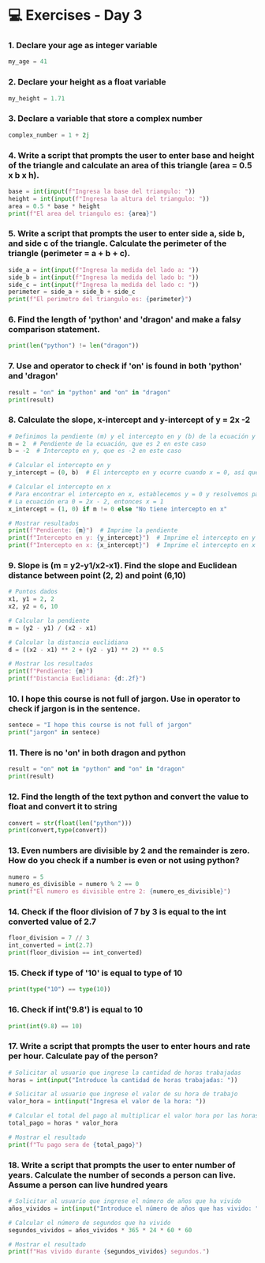 # 💻 Exercises - Day 3

### 1. Declare your age as integer variable

```python
my_age = 41
```

### 2. Declare your height as a float variable

```python
my_height = 1.71
```

### 3. Declare a variable that store a complex number

```python
complex_number = 1 + 2j
```

### 4. Write a script that prompts the user to enter base and height of the triangle and calculate an area of this triangle (area = 0.5 x b x h).

```python
base = int(input(f"Ingresa la base del triangulo: "))
height = int(input(f"Ingresa la altura del triangulo: "))
area = 0.5 * base * height
print(f"El area del triangulo es: {area}")
```

### 5. Write a script that prompts the user to enter side a, side b, and side c of the triangle. Calculate the perimeter of the triangle (perimeter = a + b + c).

```python
side_a = int(input(f"Ingresa la medida del lado a: "))
side_b = int(input(f"Ingresa la medida del lado b: "))
side_c = int(input(f"Ingresa la medida del lado c: "))
perimeter = side_a + side_b + side_c
print(f"El perimetro del triangulo es: {perimeter}")
```

### 6. Find the length of 'python' and 'dragon' and make a falsy comparison statement.

```python
print(len("python") != len("dragon"))
```

### 7. Use and operator to check if 'on' is found in both 'python' and 'dragon'

```python
result = "on" in "python" and "on" in "dragon"
print(result)
```

### 8. Calculate the slope, x-intercept and y-intercept of y = 2x -2

```python
# Definimos la pendiente (m) y el intercepto en y (b) de la ecuación y = mx + b
m = 2  # Pendiente de la ecuación, que es 2 en este caso
b = -2  # Intercepto en y, que es -2 en este caso

# Calcular el intercepto en y
y_intercept = (0, b)  # El intercepto en y ocurre cuando x = 0, así que es (0, -2)

# Calcular el intercepto en x
# Para encontrar el intercepto en x, establecemos y = 0 y resolvemos para x
# La ecuación era 0 = 2x - 2, entonces x = 1
x_intercept = (1, 0) if m != 0 else "No tiene intercepto en x"

# Mostrar resultados
print(f"Pendiente: {m}")  # Imprime la pendiente
print(f"Intercepto en y: {y_intercept}")  # Imprime el intercepto en y
print(f"Intercepto en x: {x_intercept}")  # Imprime el intercepto en x
```
### 9. Slope is (m = y2-y1/x2-x1). Find the slope and Euclidean distance between point (2, 2) and point (6,10)
```python
# Puntos dados
x1, y1 = 2, 2
x2, y2 = 6, 10

# Calcular la pendiente
m = (y2 - y1) / (x2 - x1)

# Calcular la distancia euclidiana
d = ((x2 - x1) ** 2 + (y2 - y1) ** 2) ** 0.5

# Mostrar los resultados
print(f"Pendiente: {m}")
print(f"Distancia Euclidiana: {d:.2f}")
```
### 10. I hope this course is not full of jargon. Use in operator to check if jargon is in the sentence.

```python
sentece = "I hope this course is not full of jargon"
print("jargon" in sentece)
```

### 11. There is no 'on' in both dragon and python

```python
result = "on" not in "python" and "on" in "dragon"
print(result)
```

### 12. Find the length of the text python and convert the value to float and convert it to string

```python
convert = str(float(len("python")))
print(convert,type(convert))
```

### 13. Even numbers are divisible by 2 and the remainder is zero. How do you check if a number is even or not using python?

```python
numero = 5
numero_es_divisible = numero % 2 == 0
print(f"El numero es divisible entre 2: {numero_es_divisible}")
```

### 14. Check if the floor division of 7 by 3 is equal to the int converted value of 2.7

```python
floor_division = 7 // 3
int_converted = int(2.7)
print(floor_division == int_converted)
```
### 15. Check if type of '10' is equal to type of 10

```python
print(type("10") == type(10))
```

###  16. Check if int('9.8') is equal to 10

```python
print(int(9.8) == 10)
```

### 17. Write a script that prompts the user to enter hours and rate per hour. Calculate pay of the person?

```python
# Solicitar al usuario que ingrese la cantidad de horas trabajadas
horas = int(input("Introduce la cantidad de horas trabajadas: "))

# Solicitar al usuario que ingrese el valor de su hora de trabajo
valor_hora = int(input("Ingresa el valor de la hora: "))

# Calcular el total del pago al multiplicar el valor hora por las horas trabajadas
total_pago = horas * valor_hora

# Mostrar el resultado
print(f"Tu pago sera de {total_pago}")
```

### 18. Write a script that prompts the user to enter number of years. Calculate the number of seconds a person can live. Assume a person can live hundred years

```python
# Solicitar al usuario que ingrese el número de años que ha vivido
años_vividos = int(input("Introduce el número de años que has vivido: "))

# Calcular el número de segundos que ha vivido
segundos_vividos = años_vividos * 365 * 24 * 60 * 60

# Mostrar el resultado
print(f"Has vivido durante {segundos_vividos} segundos.")
```